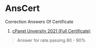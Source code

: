 # AnsCert
Correction Answers Of Certificate 

1. <a href='https://github.com/tebby455/AnsCert/blob/main/cPanel2021.txt'>cPanel Unversity 2021 (Full Certificate)</a>

> Answer for rate passing 80 - 90% 